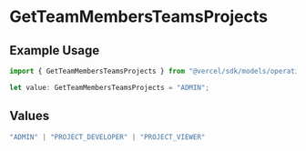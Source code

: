# GetTeamMembersTeamsProjects

## Example Usage

```typescript
import { GetTeamMembersTeamsProjects } from "@vercel/sdk/models/operations/getteammembers.js";

let value: GetTeamMembersTeamsProjects = "ADMIN";
```

## Values

```typescript
"ADMIN" | "PROJECT_DEVELOPER" | "PROJECT_VIEWER"
```